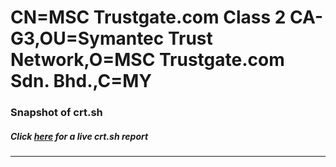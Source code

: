 # CN=MSC Trustgate.com Class 2 CA-G3,OU=Symantec Trust Network,O=MSC Trustgate.com Sdn. Bhd.,C=MY
### Snapshot of crt.sh
##### Click [here](https://crt.sh/?q=Serial_05E29FC4B68A977E12F32148CA7A27E2) for a live crt.sh report

---
